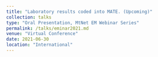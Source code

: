 ```yaml
---
title: "Laboratory results coded into MATE. (Upcoming)"
collection: talks
type: "Oral Presentation, MtNet EM Webinar Series"
permalink: /talks/eminar2021.md
venue: "Virtual Conference"
date: 2021-06-30
location: "International"
---
```

